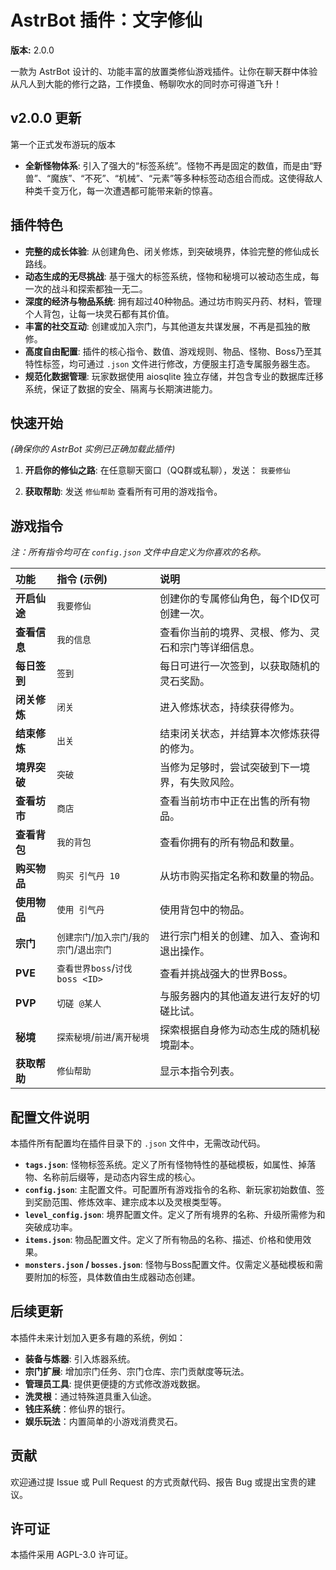 # AstrBot 插件：文字修仙

**版本:** 2.0.0

一款为 AstrBot 设计的、功能丰富的放置类修仙游戏插件。让你在聊天群中体验从凡人到大能的修行之路，工作摸鱼、畅聊吹水的同时亦可得道飞升！

## v2.0.0 更新

第一个正式发布游玩的版本

* **全新怪物体系**: 引入了强大的“标签系统”。怪物不再是固定的数值，而是由“野兽”、“魔族”、“不死”、“机械”、“元素”等多种标签动态组合而成。这使得敌人种类千变万化，每一次遭遇都可能带来新的惊喜。

## 插件特色

* **完整的成长体验**: 从创建角色、闭关修炼，到突破境界，体验完整的修仙成长路线。
* **动态生成的无尽挑战**: 基于强大的标签系统，怪物和秘境可以被动态生成，每一次的战斗和探索都独一无二。
* **深度的经济与物品系统**: 拥有超过40种物品。通过坊市购买丹药、材料，管理个人背包，让每一块灵石都有其价值。
* **丰富的社交互动**: 创建或加入宗门，与其他道友共谋发展，不再是孤独的散修。
* **高度自由配置**: 插件的核心指令、数值、游戏规则、物品、怪物、Boss乃至其特性标签，均可通过 `.json` 文件进行修改，方便服主打造专属服务器生态。
* **规范化数据管理**: 玩家数据使用 aiosqlite 独立存储，并包含专业的数据库迁移系统，保证了数据的安全、隔离与长期演进能力。

## 快速开始

*(确保你的 AstrBot 实例已正确加载此插件)*

1. **开启你的修仙之路**: 在任意聊天窗口（QQ群或私聊），发送：
    `我要修仙`

2. **获取帮助**:
    发送 `修仙帮助` 查看所有可用的游戏指令。

## 游戏指令

*注：所有指令均可在 `config.json` 文件中自定义为你喜欢的名称。*

| 功能 | 指令 (示例) | 说明 |
| :--- | :--- | :--- |
| **开启仙途** | `我要修仙` | 创建你的专属修仙角色，每个ID仅可创建一次。 |
| **查看信息** | `我的信息` | 查看你当前的境界、灵根、修为、灵石和宗门等详细信息。 |
| **每日签到** | `签到` | 每日可进行一次签到，以获取随机的灵石奖励。 |
| **闭关修炼** | `闭关` | 进入修炼状态，持续获得修为。 |
| **结束修炼** | `出关` | 结束闭关状态，并结算本次修炼获得的修为。 |
| **境界突破** | `突破` | 当修为足够时，尝试突破到下一境界，有失败风险。 |
| **查看坊市** | `商店` | 查看当前坊市中正在出售的所有物品。 |
| **查看背包** | `我的背包` | 查看你拥有的所有物品和数量。 |
| **购买物品** | `购买 引气丹 10` | 从坊市购买指定名称和数量的物品。 |
| **使用物品** | `使用 引气丹` | 使用背包中的物品。 |
| **宗门** | `创建宗门`/`加入宗门`/`我的宗门`/`退出宗门` | 进行宗门相关的创建、加入、查询和退出操作。 |
| **PVE** | `查看世界boss`/`讨伐boss <ID>` | 查看并挑战强大的世界Boss。 |
| **PVP** | `切磋 @某人` | 与服务器内的其他道友进行友好的切磋比试。 |
| **秘境** | `探索秘境`/`前进`/`离开秘境` | 探索根据自身修为动态生成的随机秘境副本。 |
| **获取帮助** | `修仙帮助` | 显示本指令列表。 |

## 配置文件说明

本插件所有配置均在插件目录下的 `.json` 文件中，无需改动代码。

* **`tags.json`**: 怪物标签系统。定义了所有怪物特性的基础模板，如属性、掉落物、名称前后缀等，是动态内容生成的核心。
* **`config.json`**: 主配置文件。可配置所有游戏指令的名称、新玩家初始数值、签到奖励范围、修炼效率、建宗成本以及灵根类型等。
* **`level_config.json`**: 境界配置文件。定义了所有境界的名称、升级所需修为和突破成功率。
* **`items.json`**: 物品配置文件。定义了所有物品的名称、描述、价格和使用效果。
* **`monsters.json` / `bosses.json`**: 怪物与Boss配置文件。仅需定义基础模板和需要附加的标签，具体数值由生成器动态创建。

## 后续更新

本插件未来计划加入更多有趣的系统，例如：

* **装备与炼器**: 引入炼器系统。
* **宗门扩展**: 增加宗门任务、宗门仓库、宗门贡献度等玩法。
* **管理员工具**: 提供更便捷的方式修改游戏数据。
* **洗灵根**：通过特殊道具重入仙途。
* **钱庄系统**：修仙界的银行。
* **娱乐玩法**：内置简单的小游戏消费灵石。

## 贡献

欢迎通过提 Issue 或 Pull Request 的方式贡献代码、报告 Bug 或提出宝贵的建议。

## 许可证

本插件采用 AGPL-3.0 许可证。
